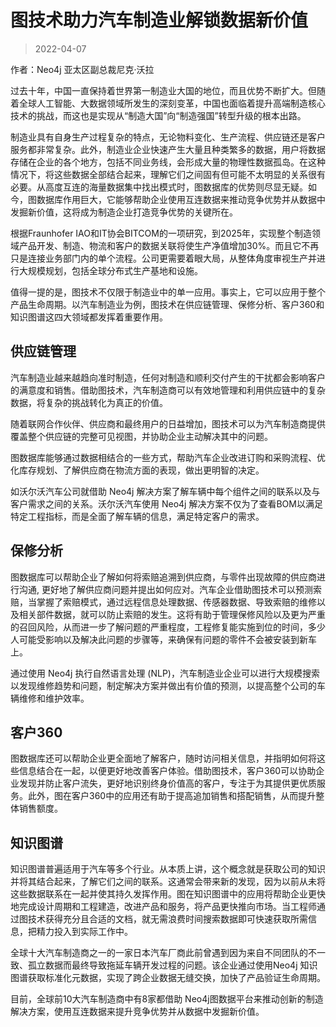 # 图技术助力汽车制造业解锁数据新价值

> 2022-04-07

作者：Neo4j 亚太区副总裁尼克·沃拉

过去十年，中国一直保持着世界第一制造业大国的地位，而且优势不断扩大。但随着全球人工智能、大数据领域所发生的深刻变革，中国也面临着提升高端制造核心技术的挑战，而这也是实现从“制造大国”向“制造强国”转型升级的根本出路。

制造业具有自身生产过程复杂的特点，无论物料变化、生产流程、供应链还是客户服务都非常复杂。此外，制造业企业快速产生大量且种类繁多的数据，用户将数据存储在企业的各个地方，包括不同业务线，会形成大量的物理性数据孤岛。在这种情况下，将这些数据全部结合起来，理解它们之间固有但可能不太明显的关系很有必要。从高度互连的海量数据集中找出模式时，图数据库的优势则尽显无疑。如今，图数据库作用巨大，它能够帮助企业使用互连数据来推动竞争优势并从数据中发掘新价值，这将成为制造企业打造竞争优势的关键所在。 

根据Fraunhofer IAO和IT协会BITCOM的一项研究，到2025年，实现整个制造领域产品开发、制造、物流和客户的数据关联将使生产净值增加30%。而且它不再只是连接业务部门内的单个流程。公司更需要着眼大局，从整体角度审视生产并进行大规模规划，包括全球分布式生产基地和设施。

值得一提的是，图技术不仅限于制造业中的单一应用。事实上，它可以应用于整个产品生命周期。以汽车制造业为例，图技术在供应链管理、保修分析、客户360和知识图谱这四大领域都发挥着重要作用。 

## 供应链管理 

汽车制造业越来越趋向准时制造，任何对制造和顺利交付产生的干扰都会影响客户的满意度和销售。借助图技术，汽车制造商可以有效地管理和利用供应链中的复杂数据，将复杂的挑战转化为真正的价值。

随着联网合作伙伴、供应商和最终用户的日益增加，图技术可以为汽车制造商提供覆盖整个供应链的完整可见视图，并协助企业主动解决其中的问题。 

图数据库能够通过数据相结合的一些方式，帮助汽车企业改进订购和采购流程、优化库存规划、了解供应商在物流方面的表现，做出更明智的决定。 

如沃尔沃汽车公司就借助 Neo4j 解决方案了解车辆中每个组件之间的联系以及与客户需求之间的关系。沃尔沃汽车使用 Neo4j 解决方案不仅为了查看BOM以满足特定工程指标，而是全面了解车辆的信息，满足特定客户的需求。

## 保修分析

图数据库可以帮助企业了解如何将索赔追溯到供应商，与零件出现故障的供应商进行沟通, 更好地了解供应商问题并提出如何应对。汽车企业借助图技术可以预测索赔，当掌握了索赔模式，通过远程信息处理数据、传感器数据、导致索赔的维修以及相关部件数据，就可以防止索赔的发生。这将有助于管理保修风险以及更为严重的召回风险，从而进一步了解问题的严重程度，工程修复能实施到位的时间，多少人可能受影响以及解决此问题的步骤等，来确保有问题的零件不会被安装到新车上。

 通过使用 Neo4j 执行自然语言处理 (NLP)，汽车制造业企业可以进行大规模搜索以发现维修趋势和问题，制定解决方案并做出有价值的预测，以提高整个公司的车辆维修和维护效率。

## 客户360

图数据库还可以帮助企业更全面地了解客户，随时访问相关信息，并指明如何将这些信息结合在一起，以便更好地改善客户体验。借助图技术，客户360可以协助企业发现并防止客户流失，更好地识别终身价值高的客户，专注于为其提供更优质服务。此外，图在客户360中的应用还有助于提高追加销售和搭配销售，从而提升整体销售额度。 

## 知识图谱

知识图谱普遍适用于汽车等多个行业。从本质上讲，这个概念就是获取公司的知识并将其结合起来，了解它们之间的联系。这通常会带来新的发现，因为以前从未将这些数据联系在一起并使其持久发挥作用。图在知识图谱中的应用将帮助企业更快地完成设计周期和工程建造，改进产品和服务，将产品更快推向市场。当工程师通过图技术获得充分且合适的文档，就无需浪费时间搜索数据即可快速获取所需信息，把精力投入到实际工作中。 

全球十大汽车制造商之一的一家日本汽车厂商此前曾遇到因为来自不同团队的不一致、孤立数据而最终导致拖延车辆开发过程的问题。该企业通过使用Neo4j 知识图谱获取标准化元数据，实现了跨企业数据无缝交换，加快了产品验证生命周期。 

目前，全球前10大汽车制造商中有8家都借助 Neo4j图数据平台来推动创新的制造解决方案，使用互连数据来提升竞争优势并从数据中发掘新价值。 